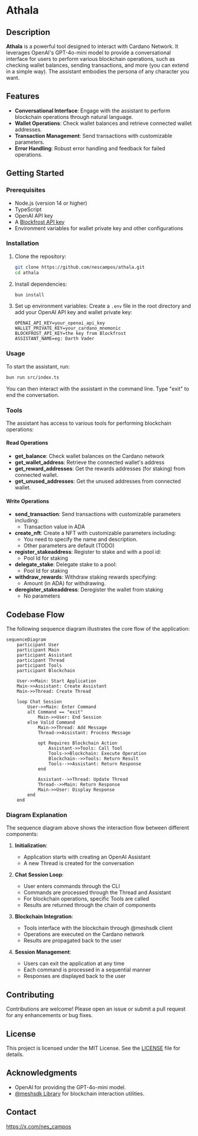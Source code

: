 # Athala

## Description

**Athala** is a powerful tool designed to interact with Cardano Network. It leverages OpenAI's GPT-4o-mini model to provide a conversational interface for users to perform various blockchain operations, such as checking wallet balances, sending transactions, and more (you can extend in a simple way). The assistant embodies the persona of any character you want.

## Features

- **Conversational Interface**: Engage with the assistant to perform blockchain operations through natural language.
- **Wallet Operations**: Check wallet balances and retrieve connected wallet addresses.
- **Transaction Management**: Send transactions with customizable parameters.
- **Error Handling**: Robust error handling and feedback for failed operations.

## Getting Started

### Prerequisites

- Node.js (version 14 or higher)
- TypeScript
- OpenAI API key
- A [Blockfrost API key](https://blockfrost.io/)
- Environment variables for wallet private key and other configurations

### Installation

1. Clone the repository:

   ```bash
   git clone https://github.com/nescampos/athala.git
   cd athala
   ```

2. Install dependencies:

   ```bash
   bun install
   ```

3. Set up environment variables:
   Create a `.env` file in the root directory and add your OpenAI API key and wallet private key:
   ```plaintext
   OPENAI_API_KEY=your_openai_api_key
   WALLET_PRIVATE_KEY=your_cardano_mnemonic
   BLOCKFROST_API_KEY=the key from Blockfrost
   ASSISTANT_NAME=eg: Darth Vader
   ```

### Usage

To start the assistant, run:

```bash
bun run src/index.ts
```

You can then interact with the assistant in the command line. Type "exit" to end the conversation.

### Tools

The assistant has access to various tools for performing blockchain operations:

#### Read Operations
- **get_balance**: Check wallet balances on the Cardano network
- **get_wallet_address**: Retrieve the connected wallet's address
- **get_reward_addresses**: Get the rewards addresses (for staking) from connected wallet.
- **get_unused_addresses**: Get the unused addresses from connected wallet.

#### Write Operations
- **send_transaction**: Send transactions with customizable parameters including:
  - Transaction value in ADA
- **create_nft**: Create a NFT with customizable parameters including:
  - You need to specify the name and description.
  - Other parameters are default (TODO)
- **register_stakeaddress**: Register to stake and with a pool id:
  - Pool Id for staking
- **delegate_stake**: Delegate stake to a pool:
  - Pool Id for staking
- **withdraw_rewards**: Withdraw staking rewards specifying:
  - Amount (in ADA) for withdrawing.
- **deregister_stakeaddress**: Deregister the wallet from staking
  - No parameters

## Codebase Flow

The following sequence diagram illustrates the core flow of the application:

```mermaid
sequenceDiagram
    participant User
    participant Main
    participant Assistant
    participant Thread
    participant Tools
    participant Blockchain

    User->>Main: Start Application
    Main->>Assistant: Create Assistant
    Main->>Thread: Create Thread
    
    loop Chat Session
        User->>Main: Enter Command
        alt Command == "exit"
            Main->>User: End Session
        else Valid Command
            Main->>Thread: Add Message
            Thread->>Assistant: Process Message
            
            opt Requires Blockchain Action
                Assistant->>Tools: Call Tool
                Tools->>Blockchain: Execute Operation
                Blockchain-->>Tools: Return Result
                Tools-->>Assistant: Return Response
            end
            
            Assistant-->>Thread: Update Thread
            Thread-->>Main: Return Response
            Main->>User: Display Response
        end
    end
```

### Diagram Explanation

The sequence diagram above shows the interaction flow between different components:

1. **Initialization**:
   - Application starts with creating an OpenAI Assistant
   - A new Thread is created for the conversation

2. **Chat Session Loop**:
   - User enters commands through the CLI
   - Commands are processed through the Thread and Assistant
   - For blockchain operations, specific Tools are called
   - Results are returned through the chain of components

3. **Blockchain Integration**:
   - Tools interface with the blockchain through @meshsdk client
   - Operations are executed on the Cardano network
   - Results are propagated back to the user

4. **Session Management**:
   - Users can exit the application at any time
   - Each command is processed in a sequential manner
   - Responses are displayed back to the user

## Contributing

Contributions are welcome! Please open an issue or submit a pull request for any enhancements or bug fixes.

## License

This project is licensed under the MIT License. See the [LICENSE](LICENSE) file for details.

## Acknowledgments

- OpenAI for providing the GPT-4o-mini model.
- [@meshsdk Library](https://meshjs.dev/) for blockchain interaction utilities.

## Contact

https://x.com/nes_campos 
